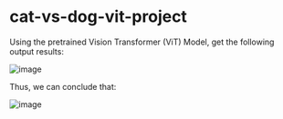 # cat-vs-dog-vit-project
Using the pretrained Vision Transformer (ViT) Model, get the following output results:

![image](https://github.com/Crepopcorn/cat-vs-dog-vit-project/assets/112138670/c2b18d7c-58e6-44b4-b724-c4a2b5550425)


Thus, we can conclude that:

![image](https://github.com/Crepopcorn/cat-vs-dog-vit-project/assets/112138670/1897fc9e-a833-4f40-a16d-e3bfc0a9964d)

